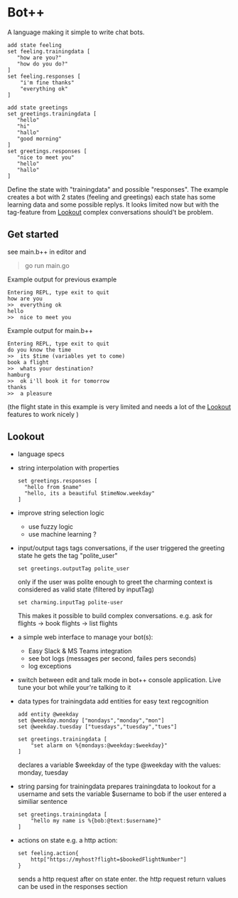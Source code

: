 # Bot++
A language making it simple to write chat bots.

```
add state feeling
set feeling.trainingdata [
   "how are you?"
   "how do you do?"
]
set feeling.responses [
    "i'm fine thanks"
    "everything ok"
]

add state greetings
set greetings.trainingdata [
   "hello"
   "hi"
   "hallo"
   "good morning"
]
set greetings.responses [
   "nice to meet you"
   "hello"
   "hallo"
]
```
Define the state with "trainingdata" and possible "responses". The example creates a bot with 2 states (feeling and greetings)
each state has some learning data and some possible replys. It looks limited now but with the tag-feature from [Lookout](#Lookout) complex conversations should't be problem.

## Get started
see main.b++ in editor and 
> go run main.go

Example output for previous example
```
Entering REPL, type exit to quit
how are you
>>  everything ok
hello
>>  nice to meet you
```

Example output for main.b++
```
Entering REPL, type exit to quit
do you know the time
>>  its $time (variables yet to come)
book a flight
>>  whats your destination?
hamburg
>>  ok i'll book it for tomorrow
thanks
>>  a pleasure
```

(the flight state in this example is very limited and needs a lot of the [Lookout](#Lookout) features to work nicely )

 ## Lookout

- language specs

- string interpolation with properties
  ```
  set greetings.responses [
    "hello from $name"
    "hello, its a beautiful $timeNow.weekday"
  ]
  ```

- improve string selection logic
  - use fuzzy logic
  - use machine learning ?

- input/output tags
  tags conversations, if the user triggered the greeting state
  he gets the tag "polite_user"
  ```
  set greetings.outputTag polite_user
  ```

  only if the user was polite enough to greet the charming context is considered as valid state (filtered by inputTag)
  ```
  set charming.inputTag polite-user
  ```

  This makes it possible to build complex conversations.
  e.g. ask for flights -> book flights -> list flights

- a simple web interface to manage your bot(s):
    - Easy Slack & MS Teams integration
    - see bot logs (messages per second, failes pers seconds)
    - log exceptions

- switch between edit and talk mode in bot++ console application. Live tune your bot while your're talking to it

- data types for trainingdata
  add entities for easy text regcognition
  ```
  add entity @weekday
  set @weekday.monday ["mondays","monday","mon"]
  set @weekday.tuesday ["tuesdays","tuesday","tues"]
  
  set greetings.trainingdata [
      "set alarm on %{mondays:@weekday:$weekday}"
  ]
  ```
  declares a variable $weekday of the type @weekday with the values:
  monday, tuesday

- string parsing for trainingdata prepares trainingdata to lookout for a username and sets the variable $username to bob if the user entered a similiar sentence
  ```
  set greetings.trainingdata [
      "hello my name is %{bob:@text:$username}"
  ]
  ```

- actions on state
  e.g. a http action:
  ```
  set feeling.action{
      http["https://myhost?flight=$bookedFlightNumber"]
  }
  ```
  sends a http request after on state enter. the http request return values can be used in the responses section